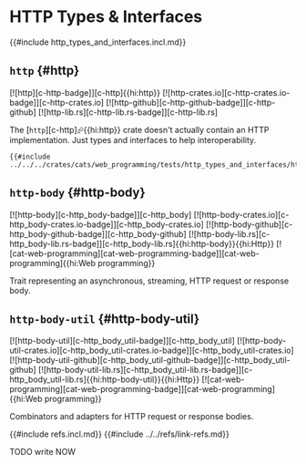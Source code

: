 # HTTP Types & Interfaces

{{#include http_types_and_interfaces.incl.md}}

## `http` {#http}

[![http][c-http-badge]][c-http]{{hi:http}}
[![http-crates.io][c-http-crates.io-badge]][c-http-crates.io]
[![http-github][c-http-github-badge]][c-http-github]
[![http-lib.rs][c-http-lib.rs-badge]][c-http-lib.rs]

The [`http`][c-http]⮳{{hi:http}} crate doesn't actually contain an HTTP implementation. Just types and interfaces to help interoperability.

```rust,editable
{{#include ../../../crates/cats/web_programming/tests/http_types_and_interfaces/http.rs:example}}
```

## `http-body` {#http-body}

[![http-body][c-http_body-badge]][c-http_body] [![http-body-crates.io][c-http_body-crates.io-badge]][c-http_body-crates.io] [![http-body-github][c-http_body-github-badge]][c-http_body-github] [![http-body-lib.rs][c-http_body-lib.rs-badge]][c-http_body-lib.rs]{{hi:http-body}}{{hi:Http}} [![cat-web-programming][cat-web-programming-badge]][cat-web-programming]{{hi:Web programming}}

Trait representing an asynchronous, streaming, HTTP request or response body.

## `http-body-util` {#http-body-util}

[![http-body-util][c-http_body_util-badge]][c-http_body_util] [![http-body-util-crates.io][c-http_body_util-crates.io-badge]][c-http_body_util-crates.io] [![http-body-util-github][c-http_body_util-github-badge]][c-http_body_util-github] [![http-body-util-lib.rs][c-http_body_util-lib.rs-badge]][c-http_body_util-lib.rs]{{hi:http-body-util}}{{hi:Http}} [![cat-web-programming][cat-web-programming-badge]][cat-web-programming]{{hi:Web programming}}

Combinators and adapters for HTTP request or response bodies.

{{#include refs.incl.md}}
{{#include ../../refs/link-refs.md}}

<div class="hidden">
TODO write NOW
</div>

